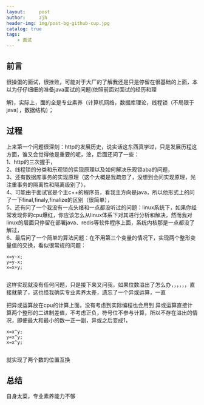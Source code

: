 ```yaml
---
layout:     post
author:     zjh
header-img: img/post-bg-github-cup.jpg
catalog: true
tags:
    - 面试
---
```

##    前言
很操蛋的面试，很挫败，可能对于大厂的了解我还是只是停留在很基础的上面，本以为仔仔细细的准备java面试的问题(依照前面对面试的经历和理

解)，实际上，面的全是专业素养（计算机网络，数据库理论，线程锁（不局限于java），数据结构）；
##    过程
上来第一个问题很深刻：http的发展历史，说实话这东西真学过，只是发展历程这方面，谁又会觉得他是重要的呢，淦，后面还问了一些：  
1、http的三次握手，  
2、线程锁的分类和乐观锁的实现原理以及如何解决乐观锁aba的问题，  
3、还有数据库事务的实现原理（这个大概是我疏忽了，没想到会问实现原理，光注重事务的隔离性和隔离级别了），  
4、可能由于面试官是个主c++的程序员，看我主方向是java，所以他形式上的问了一下final,finaly,finalize的区别（很简单），   
5、还有问了一个我没有一点头绪和一点都没听过的问题：linux系统下，如果你经常发现你的cpu爆红，你应该怎么从linux体系下对其进行分析和解决，然而我对linux的层面只停留在部署java、redis等软件程序上面，系统内核那是一点都没了解过，  
6、最后问了一个简单的算法问题：在不用第三个变量的情况下，实现两个整形变量值的交换，看似很常规的问题：

``` 
x=y-x; 
y=y-x;
x=x+y;


```
这样实现就没有任何问题，只是接下来又问我，如果位数溢出了怎么办，，，，，，直接就蒙了，这也怪我确实专业素养太差，遗忘了一个异或运算，一直

把异或运算放在cpu的计算上面，没有考虑到实际编程也会用到
异或运算直接计算两个整形的二进制差值，不考虑正负，符号位不参与计算，所以不存在溢出的情况，即便最大和最小的数一正一副，异或之后变成1，

```
x=x^y;
y=x^y;
x=x^y;


```
就实现了两个数的位置互换

##    总结
自身太菜，专业素养能力不够